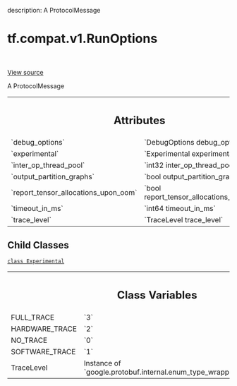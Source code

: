 description: A ProtocolMessage

<div itemscope itemtype="http://developers.google.com/ReferenceObject">
<meta itemprop="name" content="tf.compat.v1.RunOptions" />
<meta itemprop="path" content="Stable" />
<meta itemprop="property" content="Experimental"/>
<meta itemprop="property" content="FULL_TRACE"/>
<meta itemprop="property" content="HARDWARE_TRACE"/>
<meta itemprop="property" content="NO_TRACE"/>
<meta itemprop="property" content="SOFTWARE_TRACE"/>
<meta itemprop="property" content="TraceLevel"/>
</div>

# tf.compat.v1.RunOptions

<!-- Insert buttons and diff -->

<table class="tfo-notebook-buttons tfo-api nocontent" align="left">

</table>

<a target="_blank" href="/code/stable/tensorflow/core/protobuf/config.proto">View source</a>



A ProtocolMessage

<!-- Placeholder for "Used in" -->




<!-- Tabular view -->
 <table class="responsive fixed orange">
<colgroup><col width="214px"><col></colgroup>
<tr><th colspan="2"><h2 class="add-link">Attributes</h2></th></tr>

<tr>
<td>
`debug_options`
</td>
<td>
`DebugOptions debug_options`
</td>
</tr><tr>
<td>
`experimental`
</td>
<td>
`Experimental experimental`
</td>
</tr><tr>
<td>
`inter_op_thread_pool`
</td>
<td>
`int32 inter_op_thread_pool`
</td>
</tr><tr>
<td>
`output_partition_graphs`
</td>
<td>
`bool output_partition_graphs`
</td>
</tr><tr>
<td>
`report_tensor_allocations_upon_oom`
</td>
<td>
`bool report_tensor_allocations_upon_oom`
</td>
</tr><tr>
<td>
`timeout_in_ms`
</td>
<td>
`int64 timeout_in_ms`
</td>
</tr><tr>
<td>
`trace_level`
</td>
<td>
`TraceLevel trace_level`
</td>
</tr>
</table>



## Child Classes
[`class Experimental`](../../../tf/compat/v1/RunOptions/Experimental.md)



<!-- Tabular view -->
 <table class="responsive fixed orange">
<colgroup><col width="214px"><col></colgroup>
<tr><th colspan="2"><h2 class="add-link">Class Variables</h2></th></tr>

<tr>
<td>
FULL_TRACE<a id="FULL_TRACE"></a>
</td>
<td>
`3`
</td>
</tr><tr>
<td>
HARDWARE_TRACE<a id="HARDWARE_TRACE"></a>
</td>
<td>
`2`
</td>
</tr><tr>
<td>
NO_TRACE<a id="NO_TRACE"></a>
</td>
<td>
`0`
</td>
</tr><tr>
<td>
SOFTWARE_TRACE<a id="SOFTWARE_TRACE"></a>
</td>
<td>
`1`
</td>
</tr><tr>
<td>
TraceLevel<a id="TraceLevel"></a>
</td>
<td>
Instance of `google.protobuf.internal.enum_type_wrapper.EnumTypeWrapper`
</td>
</tr>
</table>

